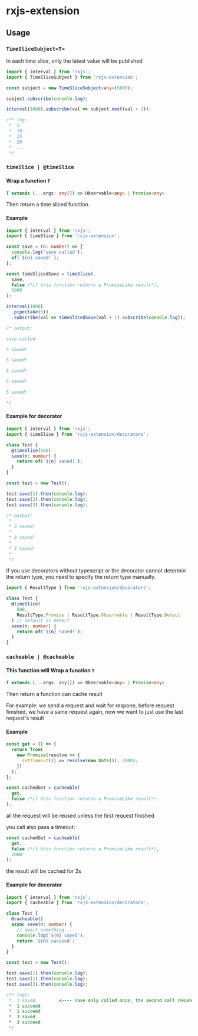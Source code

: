 # rxjs-extension

## Usage

### `TimeSliceSubject<T>`

In each time slice, only the latest value will be published

```ts
import { interval } from 'rxjs';
import { TimeSliceSubject } from 'rxjs-extension';

const subject = new TimeSliceSubject<any>(5000);

subject.subscribe(console.log);

interval(1000).subscribe(val => subject.next(val + 1));

/** log:
 *  5
 *  10
 *  15
 *  20
 *  ...
 */
```

### `timeSlice | @timeSlice`

#### Wrap a function `T`

```ts
T extends (...args: any[]) => Observable<any> | Promise<any>
```

Then return a time sliced function.

#### Example

```ts
import { interval } from 'rxjs';
import { timeSlice } from 'rxjs-extension';

const save = (n: number) => {
  console.log('save called');
  of(`${n} saved!`);
};

const timeSlicedSave = timeSlice(
  save,
  false /*if this function returns a PromiseLike result*/,
  5000
);

interval(1000)
  .pipe(take(5))
  .subscribe(val => timeSlicedSave(val + 1).subscribe(console.log));

/* output:

save called

5 saved! ​​​​​

5 saved! ​​​​​

5 saved! ​​​​​

5 saved! ​​​​​

5 saved! ​​​

*/
```

#### Example for decorator

```ts
import { interval } from 'rxjs';
import { timeSlice } from 'rxjs-extension/decorators';

class Test {
  @timeSlice(500)
  save(n: number) {
    return of(`${n} saved!`);
  }
}

const test = new Test();

test.save(1).then(console.log);
test.save(2).then(console.log);
test.save(3).then(console.log);

/* output:
 *
 * 3 saved! ​​​​​
 *
 * 3 saved!
 *  ​​​​​
 * 3 saved! ​​​​​
 *
 */
```

If you use decorators without typescript or the decorator cannot determin the return type, you need to specify the return type manually.

```ts
import { ResultType } from 'rxjs-extension/decorators';

class Test {
  @timeSlice(
    500,
    ResultType.Promise | ResultType.Observable | ResultType.Detect
  ) // default is detect
  save(n: number) {
    return of(`${n} saved!`);
  }
}
```

### `cacheable | @cacheable`

#### This function will Wrap a function `T`

```ts
T extends (...args: any[]) => Observable<any> | Promise<any>
```

Then return a function can cache result

For example: we send a request and wait for respone, before request finished, we have a same request again, now we want to just use the last request's result

#### Example

```ts
const get = () => {
  return from(
    new Promise(resolve => {
      setTimeout(() => resolve(new Date()), 2000);
    })
  );
};

const cachedGet = cacheable(
  get,
  false /*if this function returns a PromiseLike result*/
);
```

all the request will be reused unless the first request finished

you call also pass a timeout:

```ts
const cachedGet = cacheable(
  get,
  false /*if this function returns a PromiseLike result*/,
  2000
);
```

the result will be cached for 2s

#### Example for decorator

```ts
import { interval } from 'rxjs';
import { cacheable } from 'rxjs-extension/decorators';

class Test {
  @cacheable()
  async save(n: number) {
    // await something...
    console.log(`${n} saved`);
    return `${n} succeed`;
  }
}

const test = new Test();

test.save(1).then(console.log);
test.save(1).then(console.log);
test.save(3).then(console.log);

/** logs:
 *  1 saved         <---- save only called once, the second call resued before if last call is pending
 *  1 succeed
 *  1 succeed
 *  3 saved
 *  3 succeed
 */
```
